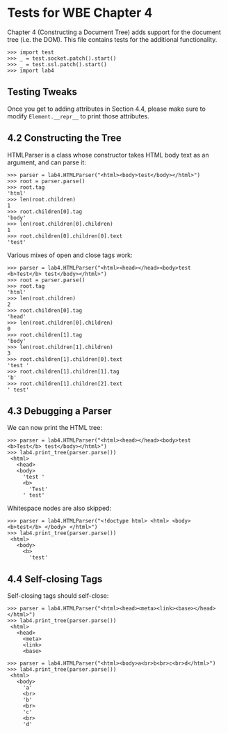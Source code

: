 Tests for WBE Chapter 4
=======================

Chapter 4 (Constructing a Document Tree) adds support for the document tree
(i.e. the DOM).  This file contains tests for the additional functionality.

    >>> import test
    >>> _ = test.socket.patch().start()
    >>> _ = test.ssl.patch().start()
    >>> import lab4

Testing Tweaks
--------------

Once you get to adding attributes in Section 4.4, please make sure to
modify `Element.__repr__` to print those attributes.

4.2 Constructing the Tree
-------------------------

HTMLParser is a class whose constructor takes HTML body text as an
argument, and can parse it:

	>>> parser = lab4.HTMLParser("<html><body>test</body></html>")
    >>> root = parser.parse()
    >>> root.tag
    'html'
    >>> len(root.children)
    1
    >>> root.children[0].tag
    'body'
    >>> len(root.children[0].children)
    1
    >>> root.children[0].children[0].text
    'test'

Various mixes of open and close tags work:

	>>> parser = lab4.HTMLParser("<html><head></head><body>test <b>Test</b> test</body></html>")
    >>> root = parser.parse()
    >>> root.tag
    'html'
    >>> len(root.children)
    2
    >>> root.children[0].tag
    'head'
    >>> len(root.children[0].children)
    0
    >>> root.children[1].tag
    'body'
    >>> len(root.children[1].children)
    3
    >>> root.children[1].children[0].text
    'test '
    >>> root.children[1].children[1].tag
    'b'
    >>> root.children[1].children[2].text
    ' test'

4.3 Debugging a Parser
----------------------

We can now print the HTML tree:

	>>> parser = lab4.HTMLParser("<html><head></head><body>test <b>Test</b> test</body></html>")
    >>> lab4.print_tree(parser.parse())
     <html>
       <head>
       <body>
         'test '
         <b>
           'Test'
         ' test'

Whitespace nodes are also skipped:

	>>> parser = lab4.HTMLParser("<!doctype html> <html> <body> <b>test</b> </body> </html>")
    >>> lab4.print_tree(parser.parse())
     <html>
       <body>
         <b>
           'test'

4.4 Self-closing Tags
---------------------

Self-closing tags should self-close:

	>>> parser = lab4.HTMLParser("<html><head><meta><link><base></head></html>")
    >>> lab4.print_tree(parser.parse())
     <html>
       <head>
         <meta>
         <link>
         <base>

	>>> parser = lab4.HTMLParser("<html><body>a<br>b<br>c<br>d</html>")
    >>> lab4.print_tree(parser.parse())
     <html>
       <body>
         'a'
         <br>
         'b'
         <br>
         'c'
         <br>
         'd'
